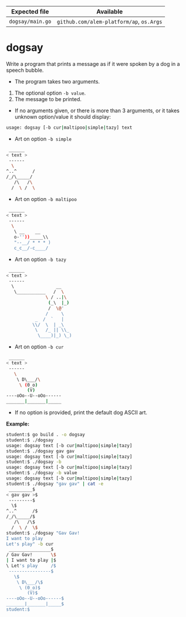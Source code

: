 | Expected file    | Available                                |
| ---------------- | ---------------------------------------- |
| `dogsay/main.go` | `github.com/alem-platform/ap`, `os.Args` |

# dogsay

Write a program that prints a message as if it were spoken by a dog in a speech bubble.

- The program takes two arguments.

1. The optional option `-b value`.
2. The message to be printed.

- If no arguments given, or there is more than 3 arguments, or it takes unknown option/value it should display:

```sh
usage: dogsay [-b cur|maltipoo|simple|tazy] text
```

- Art on option `-b simple`

```sh
 ______
< text >
 ------
  \
^..^      /
/_/\_____/
   /\   /\
  /  \ /  \
```

- Art on option `-b maltipoo`

```sh
 ______
< text >
 ------
  \
   \ __    __
   o-''))_____\\
   "--__/ * * * )
   c_c__/-c____/
```

- Art on option `-b tazy`

```sh
 ______
< text >
 ------
  \                __
   \___________   /  \
               \ / ..|\
                (_\  |_)
                /  \@'
               /     \
           _  /  `   |
          \\/  \  | _\
           \   /_ || \\_
            \____)|_) \_)
```

- Art on option `-b cur`

```sh
 ______
< text >
 ------
   \
    \ D\___/\
     \ (0_o)
        (V)
----oOo--U--oOo------
_______|_______|_____
```

- If no option is provided, print the default dog ASCII art.

**Example:**

```bash
student:$ go build . -o dogsay
student:$ ./dogsay
usage: dogsay text [-b cur|maltipoo|simple|tazy]
student:$ ./dogsay gav gav
usage: dogsay text [-b cur|maltipoo|simple|tazy]
student:$ ./dogsay -b
usage: dogsay text [-b cur|maltipoo|simple|tazy]
student:$ ./dogsay -b value
usage: dogsay text [-b cur|maltipoo|simple|tazy]
student:$ ./dogsay "gav gav" | cat -e
 _________$
< gav gav >$
 ---------$
  \$
^..^      /$
/_/\_____/$
   /\   /\$
  /  \ /  \$
student:$ ./dogsay "Gav Gav!
I want to play
Let's play" -b cur
 ________________$
/ Gav Gav!       \$
| I want to play |$
\ Let's play     /$
 ----------------$
   \$
    \ D\___/\$
     \ (0_o)$
        (V)$
----oOo--U--oOo------$
_______|_______|_____$
student:$
```
